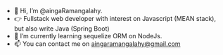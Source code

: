 - 👋 Hi, I’m @aingaRamangalahy. 
- 👉 Fullstack web developer with interest on Javascript (MEAN stack),  but also write Java (Spring Boot) 
- 🌱 I’m currently learning sequelize ORM on NodeJs.
- 📫 You can contact me on aingaramangalahy@gmail.com

<!---
aingaRamangalahy/aingaRamangalahy is a ✨ special ✨ repository because its `README.md` (this file) appears on your GitHub profile.
You can click the Preview link to take a look at your changes.
--->
